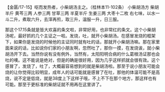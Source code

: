 【金匮/17-15】呕而发热者，小柴胡汤主之。（桂林本11-102条）
小柴胡汤方
柴胡半斤  黄芩三两  人参三两  甘草三两  半夏半斤  生姜三两  大枣十二枚
右七味，以水一斗二升，煮取六升，去滓再煎，取三升，温服一升，日三服。

那这个17.15条就是皆大欢喜的条文啦，非常好用，也非常红的条文。这个小柴胡汤呢，最好抓的几个主证之一啦。发烧，吐，就开小柴胡汤。在感冒发烧的框架下，如果你是发烧的时候他的主证同时就有吐的话，那就开小柴胡汤嘛。那在家里面来说的话，比如说你们家的小朋友啊，忽然吐了，那你一摸，在发烧诶，就小柴胡汤开下去。当然你说有没有例外，当然有，太阳阳明合病的什么葛根汤证那也会吐的噢。这不能说是绝对，但是的确是很好用，因为几乎这样抓就会很有效。这个感冒了，发烧了，吐了，大概最容易想到的就是柴胡汤啦。那至于说小朋友可能会烧的让你觉得比较明显，成年人的话可能就是感冒了在吐，那他的体温可能不是高烧，说不定是低烧，就是38度上下这样子哦，不上不下在那个地方，那这样也有可能。那至于更标准的柴胡证就不用再在这里讲了。
